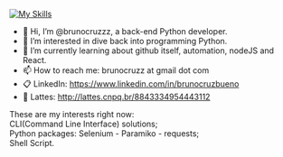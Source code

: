 [![My Skills](https://skillicons.dev/icons?i=python,php,mysql,postgres,bash,regex,django&theme=light)](https://skillicons.dev)

- 👋 Hi, I’m @brunocruzzz, a back-end Python developer.
- 👀 I’m interested in dive back into programming Python.
- 🌱 I’m currently learning about github itself, automation, nodeJS and React.
- 📫 How to reach me: brunocruzz at gmail dot com
- :clipboard: LinkedIn: https://www.linkedin.com/in/brunocruzbueno
- :page_with_curl: Lattes: http://lattes.cnpq.br/8843334954443112

These are my interests right now:<br />
CLI(Command Line Interface) solutions;<br />
Python packages: Selenium - Paramiko - requests;<br />
Shell Script.

<!---
brunocruzzz/brunocruzzz is a ✨ special ✨ repository because its `README.md` (this file) appears on your GitHub profile.
You can click the Preview link to take a look at your changes.
--->
